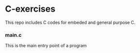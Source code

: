 # C-exercises
This repo includes C codes for embeded and general purpose C.

### main.c

This is the main entry point of a program
